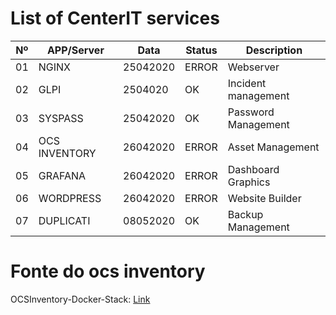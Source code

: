 # List of CenterIT services

| Nº   | APP/Server        | Data        | Status   | Description         |
| ---- | ----------------- | ----------- | -------- | ------------------- |
| 01   | NGINX             | 25042020    | ERROR    | Webserver           |
| 02   | GLPI              | 2504020     | OK       | Incident management |
| 03   | SYSPASS           | 25042020    | OK       | Password Management |
| 04   | OCS INVENTORY     | 26042020    | ERROR    | Asset Management    |
| 05   | GRAFANA           | 26042020    | ERROR    | Dashboard Graphics  |
| 06   | WORDPRESS         | 26042020    | ERROR    | Website Builder     |
| 07   | DUPLICATI         | 08052020    | OK       | Backup Management   |

# Fonte do ocs inventory 
OCSInventory-Docker-Stack: [Link](https://github.com/OCSInventory-NG/OCSInventory-Docker-Stack)